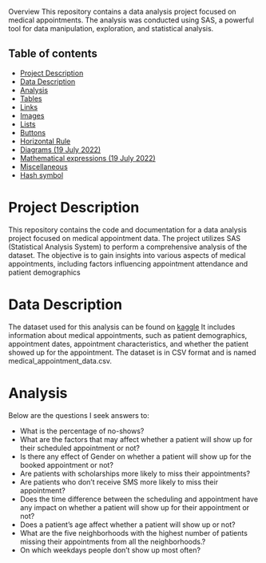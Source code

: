 Overview
This repository contains a data analysis project focused on medical appointments. 
The analysis was conducted using SAS, a powerful tool for data manipulation, exploration, and statistical analysis.
## Table of contents
- [Project Description](#project-description)
- [Data Description](#data-description)
- [Analysis](#analysis)
- [Tables](#tables)
- [Links](#links)
- [Images](#images)
- [Lists](#lists)
- [Buttons](#buttons)
- [Horizontal Rule](#horizontal-rule)
- [Diagrams (19 July 2022)](#diagrams-19-july-2022)
- [Mathematical expressions (19 July 2022)](#mathematical-expressions-19-july-2022)
- [Miscellaneous](#miscellaneous)
- [Hash symbol](#hash-symbol)


# Project Description
This repository contains the code and documentation for a data analysis project focused on medical appointment data. The project utilizes SAS (Statistical Analysis System) to perform a comprehensive analysis of the dataset. The objective is to gain insights into various aspects of medical appointments, including factors influencing appointment attendance and patient demographics

# Data Description
The dataset used for this analysis can be found on [kaggle](https://www.kaggle.com/datasets/joniarroba/noshowappointments?resource=download&select=KaggleV2-May-2016.csv) It includes information about medical appointments, such as patient demographics, appointment dates, appointment characteristics, and whether the patient showed up for the appointment. The dataset is in CSV format and is named medical_appointment_data.csv.

# Analysis 
Below are the questions I seek answers to:
- What is the percentage of no-shows?
- What are the factors that may affect whether a patient will show up for their scheduled appointment or not?
- Is there any effect of Gender on whether a patient will show up for the booked appointment or not?
- Are patients with scholarships more likely to miss their appointments?
- Are patients who don’t receive SMS more likely to miss their appointment?
- Does the time difference between the scheduling and appointment have any impact on whether a patient will show up for their appointment or not?
- Does a patient’s age affect whether a patient will show up or not?
- What are the five neighborhoods with the highest number of patients missing their appointments from all the neighborhoods.?
- On which weekdays people don’t show up most often?


